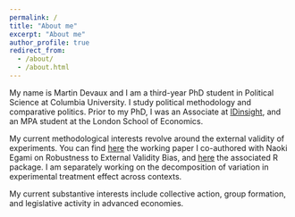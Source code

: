 ```yaml
---
permalink: /
title: "About me"
excerpt: "About me"
author_profile: true
redirect_from: 
  - /about/
  - /about.html
---
```


My name is Martin Devaux and I am a third-year PhD student in Political Science at Columbia University. I study political methodology and comparative politics. Prior to my PhD, I was an Associate at <a href="https://www.idinsight.org/" target="_blank">IDinsight</a>, and an MPA student at the London School of Economics.

My current methodological interests revolve around the external validity of experiments. You can find <a href="https://naokiegami.com/paper/external_robust.pdf" target="_blank">here</a> the working paper I co-authored with Naoki Egami on Robustness to External Validity Bias, and <a href="https://github.com/naoki-egami/exr" target="_blank">here</a> the associated R package. I am separately working on the decomposition of variation in experimental treatment effect across contexts.

My current substantive interests include collective action, group formation, and legislative activity in advanced economies.